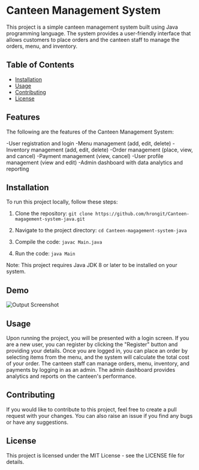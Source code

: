# Canteen Management System


This project is a simple canteen management system built using Java programming language. The system provides a user-friendly interface that allows customers to place orders and the canteen staff to manage the orders, menu, and inventory.

## Table of Contents

- [Installation](#installation)
- [Usage](#usage)
- [Contributing](#contributing)
- [License](#license)


## Features
The following are the features of the Canteen Management System:

-User registration and login
-Menu management (add, edit, delete)
-Inventory management (add, edit, delete)
-Order management (place, view, and cancel)
-Payment management (view, cancel)
-User profile management (view and edit)
-Admin dashboard with data analytics and reporting


## Installation

To run this project locally, follow these steps:

1. Clone the repository: `git clone https://github.com/hrongit/Canteen-magagement-system-java.git`

2. Navigate to the project directory: `cd Canteen-magagement-system-java`

3. Compile the code: `javac Main.java`

4. Run the code: `java Main`


Note: This project requires Java JDK 8 or later to be installed on your system.


## Demo

![Output Screenshot](images/why11.jpg "Output Screenshot")



## Usage

Upon running the project, you will be presented with a login screen. If you are a new user, you can register by clicking the "Register" button and providing your details. Once you are logged in, you can place an order by selecting items from the menu, and the system will calculate the total cost of your order. The canteen staff can manage orders, menu, inventory, and payments by logging in as an admin. The admin dashboard provides analytics and reports on the canteen's performance.

## Contributing

If you would like to contribute to this project, feel free to create a pull request with your changes. You can also raise an issue if you find any bugs or have any suggestions.

## License

This project is licensed under the MIT License - see the LICENSE file for details.
